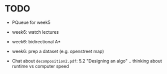 # TODO

- PQueue for week5

- week6: watch lectures
- week6: bidirectional A*
- week6: prep a dataset (e.g. openstreet map)

- Chat about `decomposition2.pdf`: 5.2 "Designing an algo" .. thinking about runtime vs computer  speed
